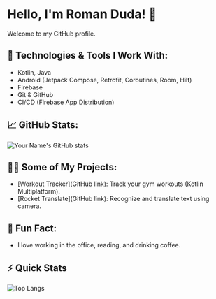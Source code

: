 # Hello, I'm Roman Duda! 👋

Welcome to my GitHub profile. 

## 🔧 Technologies & Tools I Work With:
- Kotlin, Java
- Android (Jetpack Compose, Retrofit, Coroutines, Room, Hilt)
- Firebase
- Git & GitHub
- CI/CD (Firebase App Distribution)

## 📈 GitHub Stats:
![Your Name's GitHub stats](https://github-readme-stats.vercel.app/api?username=RocketMan2k21&show_icons=true&hide_title=true)

## 🧑‍💻 Some of My Projects:
- [Workout Tracker](GitHub link): Track your gym workouts (Kotlin Multiplatform).
- [Rocket Translate](GitHub link): Recognize and translate text using camera.

## 💬 Fun Fact:
- I love working in the office, reading, and drinking coffee.

## ⚡ Quick Stats
![Top Langs](https://github-readme-stats.vercel.app/api/top-langs/?username=RocketMan2k21&layout=compact&hide=html,css)

